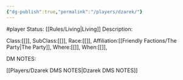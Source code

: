 ```yaml
---
{"dg-publish":true,"permalink":"/players/dzarek/"}
---
```


#player 
Status: [[Rules/Living\|Living]]
Description:

Class:[[]],
SubClass:[[]],
Race:[[]],
Affiliation:[[Friendly Factions/The Party\|The Party]],
Where:[[]],
When:[[]],

DM NOTES:

[[Players/Dzarek DMS NOTES\|Dzarek DMS NOTES]]